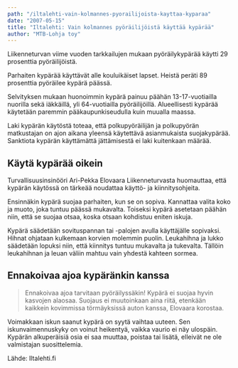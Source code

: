 ```yaml
---
path: "/iltalehti-vain-kolmannes-pyorailijoista-kayttaa-kyparaa"
date: "2007-05-15"
title: "Iltalehti: Vain kolmannes pyöräilijöistä käyttää kypärää"
author: "MTB-Lohja toy"
---
```

Liikenneturvan viime vuoden tarkkailujen mukaan pyöräilykypärää käytti 29 prosenttia pyöräilijöistä.

Parhaiten kypärää käyttävät alle kouluikäiset lapset. Heistä peräti 89 prosenttia pyöräilee kypärä päässä.

Selvityksen mukaan huonoimmin kypärä painuu päähän 13-17-vuotiailla nuorilla sekä iäkkäillä, yli 64-vuotiailla pyöräilijöillä. Alueellisesti kypärää käytetään paremmin pääkaupunkiseudulla kuin muualla maassa.

Laki kypärän käytöstä toteaa, että polkupyöräilijän ja polkupyörän matkustajan on ajon aikana yleensä käytettävä asianmukaista suojakypärää. Sanktiota kypärän käyttämättä jättämisestä ei laki kuitenkaan määrää.

## Käytä kypärää oikein

Turvallisuusinsinööri Ari-Pekka Elovaara Liikenneturvasta huomauttaa, että kypärän käytössä on tärkeää noudattaa käyttö- ja kiinnitysohjeita.

Ensinnäkin kypärä suojaa parhaiten, kun se on sopiva. Kannattaa valita koko ja muoto, joka tuntuu päässä mukavalta. Toiseksi kypärä asetetaan päähän niin, että se suojaa otsaa, koska otsaan kohdistuu eniten iskuja.

Kypärä säädetään sovituspannan tai -palojen avulla käyttäjälle sopivaksi. Hihnat ohjataan kulkemaan korvien molemmin puolin. Leukahihna ja lukko säädetään lopuksi niin, että kiinnitys tuntuu mukavalta ja tukevalta. Tällöin leukahihnan ja leuan väliin mahtuu vain yhdestä kahteen sormea.

## Ennakoivaa ajoa kypäränkin kanssa

> Ennakoivaa ajoa tarvitaan pyöräilyssäkin! Kypärä ei suojaa hyvin kasvojen alaosaa. Suojaus ei muutoinkaan aina riitä, etenkään kaikkein kovimmissa törmäyksissä auton kanssa, Elovaara korostaa.

Voimakkaan iskun saanut kypärä on syytä vaihtaa uuteen. Sen iskunvaimennuskyky on voinut heikentyä, vaikka vaurio ei näy ulospäin. Kypärän alkuperäisiä osia ei saa muuttaa, poistaa tai lisätä, elleivät ne ole valmistajan suosittelemia.

Lähde: Iltalehti.fi